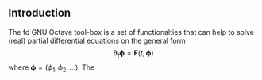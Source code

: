 <h2> Introduction </h2>

The fd GNU Octave tool-box is a set of functionalties that can help to solve (real) partial differential equations on the general form  
$$
  \partial_t \boldsymbol{\phi} = \mathbf{F}(t,\boldsymbol{\phi}) 
$$
where $\boldsymbol{\phi} = (\phi_1, \phi_2, \ldots)$. The 

